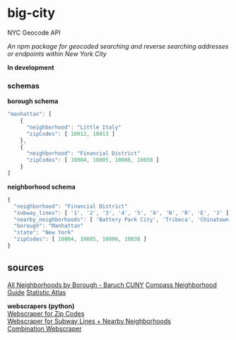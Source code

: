 # big-city
NYC Geocode API

*An npm package for geocoded searching and reverse searching addresses or endpoints within New York City*

**In development**

### schemas

**borough schema**
```javascript
"manhattan": [
    {
      "neighborhood": "Little Italy"
      "zipCodes": [ 10012, 10013 ]
    },
    {
      "neighborhood": "Financial District"
      "zipCodes": [ 10004, 10005, 10006, 10038 ]
    }
]

```

**neighborhood schema**
```javascript
{
  "neighborhood": "Financial District"
  "subway_lines": [ '1', '2', '3', '4', '5', '6', 'N', 'R', 'E', 'J' ]
  "nearby_neighborhoods": [ 'Battery Park City', 'Tribeca', 'Chinatown', 'Lower East Side' ]
  "borough": "Manhattan"
  "state": "New York"
  "zipCodes": [ 10004, 10005, 10006, 10038 ]
}

```

## sources
[All Neighborhoods by Borough - Baruch CUNY](https://www.baruch.cuny.edu/nycdata/population-geography/neighborhoods.htm)
[Compass Neighborhood Guide](https://www.compass.com/neighborhood-guides/nyc/)
[Statistic Atlas](https://statisticalatlas.com/United-States)

**webscrapers (python)** \
[Webscraper for Zip Codes](https://github.com/matildarehm/big-city/blob/main/web-scrapers/zip-code-scraper.py) \
[Webscraper for Subway Lines + Nearby Neighborhoods](https://github.com/matildarehm/big-city/blob/main/web-scrapers/nearby-scraper.py) \
[Combination Webscraper](https://github.com/matildarehm/big-city/blob/main/web-scrapers/combine-schema.py)
